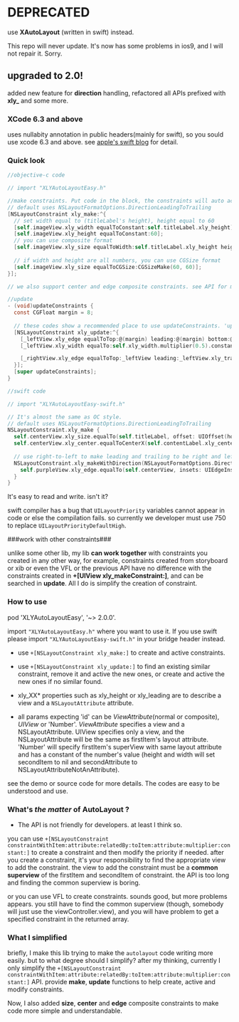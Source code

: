 # DEPRECATED #

use **XAutoLayout** (written in swift) instead.

This repo will never update. It's now has some problems in ios9, and I will not repair it. Sorry.


## upgraded to 2.0! ##
added new feature for **direction** handling, refactored all APIs prefixed with **xly_** and some more. 

### XCode 6.3 and above ###
uses nullabity annotation in public headers(mainly for swift), so you sould use xcode 6.3 and above.
see [apple's swift blog](https://developer.apple.com/swift/blog/?id=25) for detail.

### Quick look ###

```objective-c
//objective-c code

// import "XLYAutoLayoutEasy.h"

//make constraints. Put code in the block, the constraints will auto active.
// default uses NSLayoutFormatOptions.DirectionLeadingToTrailing
[NSLayoutConstraint xly_make:^{
  // set width equal to (titleLabel's height), height equal to 60
  [self.imageView.xly_width equalToConstant:self.titleLabel.xly_height];
  [self.imageView.xly_height equalToConstant:60];
  // you can use composite format
  [self.imageView.xly_size equalToWidth:self.titleLabel.xly_height height:@60];
  
  // if width and height are all numbers, you can use CGSize format 
  [self.imageView.xly_size equalToCGSize:CGSizeMake(60, 60)];
}];

// we also support center and edge composite constraints. see API for more detail.

//update
- (void)updateConstraints {
  const CGFloat margin = 8;
  
  // these codes show a recommended place to use updateConstraints. 'update' will auto find the 'similiar' constraint, disable it and active new one.
  [NSLayoutConstraint xly_update:^{
    [_leftView.xly_edge equalToTop:@(margin) leading:@(margin) bottom:@(-margin) trailing:nil];
    [_leftView.xly_width equalTo:self.xly_width.multiplier(0.5).constant(-1.5 * margin)];

    [_rightView.xly_edge equalToTop:_leftView leading:_leftView.xly_trailing.constant(margin) bottom:_leftView trailing:@(-margin)];
  }];
  [super updateConstraints];
}

```

```swift
//swift code

// import "XLYAutoLayoutEasy-swift.h"

// It's almost the same as OC style.
// default uses NSLayoutFormatOptions.DirectionLeadingToTrailing
NSLayoutConstraint.xly_make {
  self.centerView.xly_size.equalTo(self.titleLabel, offset: UIOffset(horizontal: 0, vertical: 20))
  self.centerView.xly_center.equalToCenterX(self.contentLabel.xly_centerX.constant(10), centerY: self.view)
  
  // use right-to-left to make leading and trailing to be right and left. 
  NSLayoutConstraint.xly_makeWithDirection(NSLayoutFormatOptions.DirectionRightToLeft) {
    self.purpleView.xly_edge.equalTo(self.centerView, insets: UIEdgeInsets(top: 5, left: 20, bottom: 5, right: 5))
  }
}
```

It's easy to read and write. isn't it?

swift compiler has a bug that `UILayoutPriority` variables cannot appear in code or else the compilation fails. so currently we developer must use 750 to replace `UILayoutPriorityDefaultHigh`.

###work with other constraints###

unlike some other lib, my lib **can work together** with constraints you created in any other way, for example, constraints created from storyboard or xib or even the VFL or the previous API have no difference with the constraints created in **+[UIView xly_makeConstraint:]**, and can be searched in **update**. All I do is simplify the creation of constraint.

### How to use ###

pod 'XLYAutoLayoutEasy', '~> 2.0.0'.

import  `"XLYAutoLayoutEasy.h"` where you want to use it. 
If you use swift please import `"XLYAutoLayoutEasy-swift.h"` in your bridge header instead. 

* use `+[NSLayoutConstraint xly_make:]` to create and active constraints. 
* use `+[NSLayoutConstraint xly_update:]` to find an existing similar constraint, remove it and active the new ones, or create and active the new ones if no similar found. 

* xly_XX* properties such as xly_height or xly_leading are to describe a view and a `NSLayoutAttribute` attribute.

* all params expecting 'id' can be *ViewAttribute*(normal or composite), *UIView* or 'Number'. *ViewAttribute* specifies a view and a NSLayoutAttribute. UIView specifies only a view, and the NSLayoutAttribute will be the same as firstItem's layout attribute. 'Number' will specify firstItem's superView with same layout attribute and has a constant of the number's value (height and width will set secondItem to nil and secondAttribute to NSLayoutAttributeNotAnAttribute).

see the demo or source code for more details. The codes are easy to be understood and use.

### What's *the matter* of AutoLayout ? ###

* The API is not friendly for developers. at least I think so.

you can use 
`
+[NSLayoutConstraint constraintWithItem:attribute:relatedBy:toItem:attribute:multiplier:constant:]
`
to create a constraint and then modify the priority if needed. after you create a constraint, it's your responsibility to find the appropriate view to add the constraint. the view to add the constraint must be a **common superview** of the firstItem and secondItem of constraint. the API is too long and finding the common superview is boring.

or you can use VFL to create constraints. sounds good, but more problems appears. you still have to find the common superview (though, somebody will just use the viewController.view), and you will have problem to get a specified constraint in the returned array. 

### What I simplified ###

briefly, I make this lib trying to make the `autolayout` code writing more easily. but to what degree should I simplify? after my thinking, currently I only simplify the `+[NSLayoutConstraint constraintWithItem:attribute:relatedBy:toItem:attribute:multiplier:constant:]` API. provide **make**, **update**  functions to help create, active and modify constraints.

Now, I also added **size**, **center** and **edge** composite constraints to make code more simple and understandable.

